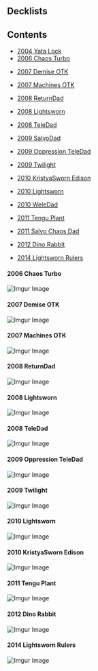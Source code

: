 ## Decklists

## Contents
 - [2004 Yata Lock](#)
 - [2006 Chaos Turbo](#)

[//]: # ( - [2006 Chaos Control]&#40;#&#41;)

 - [2007 Demise OTK](#)
 - [2007 Machines OTK](#)


 - [2008 ReturnDad](#)
 - [2008 Lightsworn](#)
 - [2008 TeleDad](#)


 - [2009 SalvoDad](#)
 - [2009 Oppression TeleDad](#2009-Oppression-TeleDad)
 - [2009 Twilight](#2009-Twilight)


 - [2010 KristyaSworn Edison](#)
 - [2010 Lightsworn](#)
 - [2010 WeleDad](#)


 - [2011 Tengu Plant](#)
 - [2011 Salvo Chaos Dad](#)

[//]: # ( - [2011 Agents]&#40;#&#41;)
 - [2012 Dino Rabbit](#)

[//]: # ( - [2012 Wind Up]&#40;#&#41;)
[//]: # ( - [2012 Inzektors]&#40;#&#41;)
 - [2014 Lightsworn Rulers](#)




[//]: # (#### 2xxx Name)

[//]: # ()
[//]: # (![Imgur Image]&#40;imagehere.jpg&#41;)


#### 2006 Chaos Turbo

![Imgur Image](https://i.imgur.com/L6p5qRa.jpg)

#### 2007 Demise OTK

![Imgur Image](https://i.imgur.com/JkG8tZT.jpg)

#### 2007 Machines OTK

![Imgur Image](https://i.imgur.com/iP7uGhP.jpg)

#### 2008 ReturnDad

![Imgur Image](https://i.imgur.com/EyKO7K9.jpg)

#### 2008 Lightsworn

![Imgur Image](https://i.imgur.com/HKLDHMj.jpg)

#### 2008 TeleDad

![Imgur Image](https://i.imgur.com/9n44IGN.jpg)

#### 2009 Oppression TeleDad

![Imgur Image](https://i.imgur.com/8Ka0EXh.jpg)

#### 2009 Twilight

![Imgur Image](https://i.imgur.com/zJYvEcW.jpg)

#### 2010 Lightsworn

![Imgur Image](https://i.imgur.com/kjyvw7H.jpg)

#### 2010 KristyaSworn Edison

![Imgur Image](https://i.imgur.com/Q5Eoh1u.jpg)

#### 2011 Tengu Plant

![Imgur Image](https://i.imgur.com/rs9jv5w.jpg)

#### 2012 Dino Rabbit

![Imgur Image](https://i.imgur.com/CnB1Sov.jpg)

#### 2014 Lightsworn Rulers

![Imgur Image](https://i.imgur.com/rwEnLj1.jpg)

